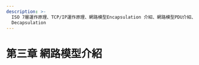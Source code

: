 ```yaml
---
description: >-
  ISO 7層運作原理、TCP/IP運作原理、網路模型Encapsulation 介紹、網路模型PDU介紹、示範 Encapsulation 與
  Decapsulation
---
```


# 第三章 網路模型介紹

